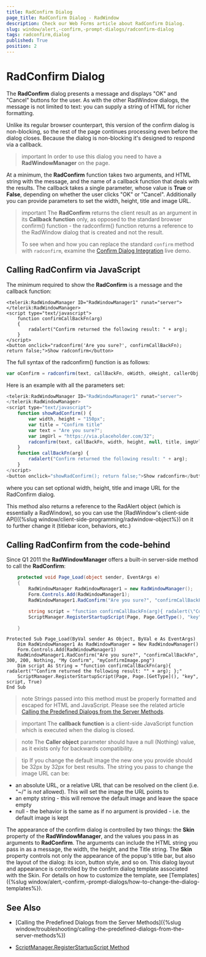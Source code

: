 ```yaml
---
title: RadConfirm Dialog
page_title: RadConfirm Dialog - RadWindow
description: Check our Web Forms article about RadConfirm Dialog.
slug: window/alert,-confirm,-prompt-dialogs/radconfirm-dialog
tags: radconfirm,dialog
published: True
position: 2
---
```


# RadConfirm Dialog



The **RadConfirm** dialog presents a message and displays "OK" and "Cancel" buttons for the user. As with the other RadWindow dialogs, the message is not limited to text: you can supply a string of HTML for richer formatting.

Unlike its regular browser counterpart, this version of the confirm dialog is non-blocking, so the rest of the page continues processing even before the dialog closes. Because the dialog is non-blocking it's designed to respond via a callback.

>important In order to use this dialog you need to have a **RadWindowManager** on the page.

At a minimum, the **RadConfirm** function takes two arguments, and HTML string with the message, and the name of a callback function that deals with the results. The callback takes a single parameter, whose value is **True** or **False**, depending on whether the user clicks "OK" or "Cancel". Additionally you can provide parameters to set the width, height, title and image URL.

>important The **RadConfirm** returns the client result as an argument in its **Callback function** only, as opposed to the standard browser confirm() function - the radconfirm() function returns a reference to the RadWindow dialog that is created and not the result.
>
>To see when and how you can replace the standard `confirm` method with `radconfirm`, examine the [Confirm Dialog Integration](https://demos.telerik.com/aspnet-ajax/window/examples/confirmserverclicks/defaultcs.aspx) live demo.


## Calling RadConfirm via JavaScript

The minimum required to show the **RadConfirm** is a message and the callback function:

````ASP.NET
<telerik:RadWindowManager ID="RadWindowManager1" runat="server">
</telerik:RadWindowManager>
<script type="text/javascript">
	function confirmCallBackFn(arg)
	{
		radalert("Confirm returned the following result: " + arg);
	}
</script>
<button onclick="radconfirm('Are you sure?', confirmCallBackFn); return false;">Show radconfirm</button>
````

The full syntax of the radconfirm() function is as follows:

````JavaScript
var oConfirm = radconfirm(text, callBackFn, oWidth, oHeight, callerObj, oTitle, imgUrl);
````

Here is an example with all the parameters set:

````JavaScript
<telerik:RadWindowManager ID="RadWindowManager1" runat="server">
</telerik:RadWindowManager>
<script type="text/javascript">
    function showRadConfirm() {
        var width, height = "150px";
        var title = "Confirm title"
        var text = "Are you sure?";
        var imgUrl = "https://via.placeholder.com/32";
        radconfirm(text, callBackFn, width, height, null, title, imgUrl);
    }
    function callBackFn(arg) {
        radalert("Confirm returned the following result: " + arg);
    }
</script>
<button onclick="showRadConfirm(); return false;">Show radconfirm</button>
````

where you can set optional width, height, title and image URL for the RadConfirm dialog.

This method also returns a reference to the RadAlert object (which is essentially a RadWindow), so you can use the [RadWindow's client-side API]({%slug window/client-side-programming/radwindow-object%}) on it to further change it (titlebar icon, behaviors, etc.)

## Calling RadConfirm from the code-behind

Since Q1 2011 the **RadWindowManager** offers a built-in server-side method to call the **RadConfirm**:

````C#
    protected void Page_Load(object sender, EventArgs e)
    {
        RadWindowManager RadWindowManager1 = new RadWindowManager();
        Form.Controls.Add(RadWindowManager1);
        RadWindowManager1.RadConfirm("Are you sure?", "confirmCallBackFn", 300, 200, null, "My Confirm", "myConfirmImage.png");

        string script = "function confirmCallBackFn(arg){ radalert(\"Confirm returned the following result: \" + arg); };";
        ScriptManager.RegisterStartupScript(Page, Page.GetType(), "key", script, true);

    }
````
````VB
Protected Sub Page_Load(ByVal sender As Object, ByVal e As EventArgs)
    Dim RadWindowManager1 As RadWindowManager = New RadWindowManager()
    Form.Controls.Add(RadWindowManager1)
    RadWindowManager1.RadConfirm("Are you sure?", "confirmCallBackFn", 300, 200, Nothing, "My Confirm", "myConfirmImage.png")
    Dim script As String = "function confirmCallBackFn(arg){ radalert(""Confirm returned the following result: "" + arg); };"
    ScriptManager.RegisterStartupScript(Page, Page.[GetType](), "key", script, True)
End Sub	  
```` 

>note Strings passed into this method must be properly formatted and escaped for HTML and JavaScript. Please see the related article [Calling the Predefined Dialogs from the Server Methods](https://docs.telerik.com/devtools/aspnet-ajax/controls/window/troubleshooting/calling-the-predefined-dialogs-from-the-server-methods).

>important The **callback function** is a client-side JavaScript function which is executed when the dialog is closed.

>note The **Caller object** parameter should have a null (Nothing) value, as it exists only for backwards compatibility.

>tip If you change the default image the new one you provide should be 32px by 32px for best results. The string you pass to change the image URL can be:
>
* an absolute URL, or a relative URL that can be resolved on the client (i.e. "~/" is *not* allowed). This will set the image the URL points to
* an empty string - this will remove the default image and leave the space empty
* null - the behavior is the same as if no argument is provided - i.e. the default image is kept


The appearance of the confirm dialog is controlled by two things: the **Skin** property of the **RadWindowManager**, and the values you pass in as arguments to **RadConfirm**. The arguments can include the HTML string you pass in as a message, the width, the height, and the Title string. The **Skin** property controls not only the appearance of the popup's title bar, but also the layout of the dialog: its icon, button style, and so on. This dialog layout and appearance is controlled by the confirm dialog template associated with the Skin. For details on how to customize the template, see [Templates]({%slug window/alert,-confirm,-prompt-dialogs/how-to-change-the-dialog-templates%}).

## See Also

 * [Calling the Predefined Dialogs from the Server Methods]({%slug window/troubleshooting/calling-the-predefined-dialogs-from-the-server-methods%})
 
 * [ScriptManager.RegisterStartupScript Method](https://docs.microsoft.com/en-us/dotnet/api/system.web.ui.scriptmanager.registerstartupscript?view=netframework-4.8)
